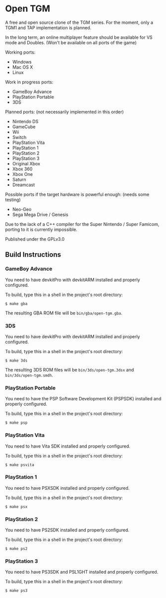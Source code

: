 # Open TGM
A free and open source clone of the TGM series.
For the moment, only a TGM1 and TAP implementation is planned.

In the long term, an online multiplayer feature should be available for VS mode and Doubles. (Won't be available on all ports of the game)

Working ports:
- Windows
- Mac OS X
- Linux

Work in progress ports:
- GameBoy Advance
- PlayStation Portable
- 3DS

Planned ports: (not necessarily implemented in this order)
- Nintendo DS
- GameCube
- Wii
- Switch
- PlayStation Vita
- PlayStation 1
- PlayStation 2
- PlayStation 3
- Original Xbox
- Xbox 360
- Xbox One
- Saturn
- Dreamcast

Possible ports if the target hardware is powerful enough: (needs some testing)
- Neo-Geo
- Sega Mega Drive / Genesis

Due to the lack of a C++ compiler for the Super Nintendo / Super Famicom, porting to it is currently impossible.

Published under the GPLv3.0

## Build Instructions

### GameBoy Advance
You need to have devkitPro with devkitARM installed and properly configured.

To build, type this in a shell in the project's root directory:
```
$ make gba
```

The resulting GBA ROM file will be `bin/gba/open-tgm.gba`.

### 3DS
You need to have devkitPro with devkitARM installed and properly configured.

To build, type this in a shell in the project's root directory:
```
$ make 3ds
```

The resulting 3DS ROM files will be `bin/3ds/open-tgm.3dsx` and `bin/3ds/open-tgm.smdh`.

### PlayStation Portable
You need to have the PSP Software Development Kit (PSPSDK) installed and properly configured.

To build, type this in a shell in the project's root directory:
```
$ make psp
```

### PlayStation Vita
You need to have Vita SDK installed and properly configured.

To build, type this in a shell in the project's root directory:
```
$ make psvita
```

### PlayStation 1
You need to have PSXSDK installed and properly configured.

To build, type this in a shell in the project's root directory:
```
$ make psx
```

### PlayStation 2
You need to have PS2SDK installed and properly configured.

To build, type this in a shell in the project's root directory:
```
$ make ps2
```

### PlayStation 3
You need to have PS3SDK and PSL1GHT installed and properly configured.

To build, type this in a shell in the project's root directory:
```
$ make ps3
```

